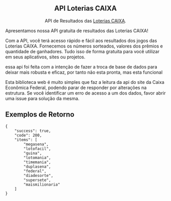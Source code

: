 <p align="center">
  <h2 align="center">API Loterias CAIXA</h2>
  <p align="center">
    API de Resultados das <a href="http://loterias.caixa.gov.br/wps/portal/loterias">Loterias CAIXA</a>.<br>
  </p>
</p>

Apresentamos nossa API gratuita de resultados das Loterias CAIXA!

Com a API, você terá acesso rápido e fácil aos resultados dos jogos das Loterias CAIXA. Fornecemos os números sorteados, valores dos prêmios e quantidade de ganhadores. Tudo isso de forma gratuita para você utilizar em seus aplicativos, sites ou projetos.

essa api foi feita com a intenção de fazer a troca de base de dados para deixar mais robusta e eficaz, por tanto não esta pronta, mas esta funcional 

Esta biblioteca web é muito simples que faz a leitura da api do site da Caixa Econômica Federal, podendo parar de responder por alterações na estrutura. Se você identificar um erro de acesso a um dos dados, favor abrir uma issue para solução da mesma.

## Exemplos de Retorno
```
{
    "success": true,
    "code": 200,
    "items": [
        "megasena",
        "lotofacil",
        "quina",
        "lotomania",
        "timemania",
        "duplasena",
        "federal",
        "diadesorte",
        "supersete",
        "maismilionaria"
    ]
}
```
